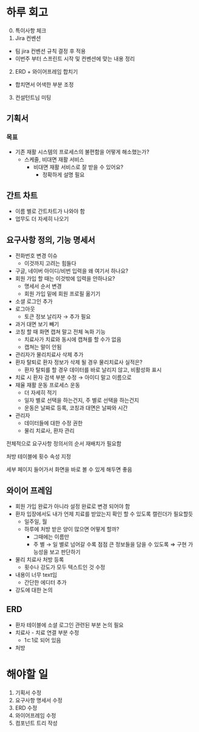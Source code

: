 # 하루 회고

0. 특이사항 체크
1. Jira 컨벤션

- 팀 jira 컨벤션 규칙 결정 후 적용
- 이번주 부터 스프린트 시작 및 컨벤션에 맞는 내용 정리

2. ERD + 와이어프레임 합치기

- 합치면서 어색한 부분 조정

3. 컨설턴트님 미팅

## 기획서

### 목표

- 기존 재활 시스템의 프로세스의 불편함을 어떻게 해소했는가?
  - 스케줄, 비대면 재활 서비스
    - 비대면 재활 서비스로 잘 받을 수 있어요?
      - 정확하게 설명 필요

## 간트 차트

- 이름 별로 간트차트가 나와야 함
- 업무도 더 자세히 나오기

## 요구사항 정의, 기능 명세서

- 전화번호 변경 이슈
  - 이것까지 고려는 힘들다
- 구글, 네이버 아이디/비번 입력을 왜 여기서 하나요?
- 회원 가입 할 때는 이것밖에 입력을 안하나요?
  - 명세서 순서 변경
  - 회원 가입 밑에 회원 프로필 옮기기
- 소셜 로그인 추가
- 로그아웃
  - 토큰 정보 날리자 → 추가 필요
- 과거 대면 보기 빼기
- 코칭 할 때 화면 캡쳐 말고 전체 녹화 기능
  - 치료사가 치료와 동시에 캡쳐를 할 수가 없음
  - 캡쳐는 말이 안됨
- 관리자가 물리치료사 삭제 추가
- 환자 탈퇴로 환자 정보가 삭제 될 경우 물리치료사 실적은?
  - 환자 탈퇴를 할 경우 데이터를 바로 날리지 않고, 비활성화 표시
- 치료 시 환자 검색 부분 수정 → 아이디 말고 이름으로
- 재율 재활 운동 프로세스 운동
  - 더 자세히 적기
  - 일자 별로 선택을 하는건지, 주 별로 선택을 하는건지
  - 운동은 날짜로 등록, 코칭과 대면은 날짜와 시간
- 관리자
  - 데이터들에 대한 수정 권한
  - 물리 치료사, 환자 관리

전체적으로 요구사항 정의서의 순서 재배치가 필요함

처방 테이블에 횟수 속성 지정

세부 페이지 들어가서 화면을 바로 볼 수 있게 해두면 좋음

## 와이어 프레임

- 회원 가입 완료가 아니라 설정 완료로 변경 되어야 함
- 환자 입장에서도 내가 언제 치료를 받았는지 확인 할 수 있도록 캘린더가 필요할듯
  - 일주일, 월
  - 하루에 처방 받은 양이 많으면 어떻게 할까?
    - 그때에는 이름만
    - 주 별 → 일 별로 넘어갈 수록 점점 큰 정보들을 담을 수 있도록
  ⇒ 구현 가능성을 보고 판단하기
- 물리 치료사 처방 등록
  - 횟수나 강도가 모두 텍스트인 것 수정
- 내용이 너무 text임
  - 간단한 에디터 추가
- 강도에 대한 논의

## ERD

- 환자 테이블에 소셜 로그인 관련된 부분 논의 필요
- 치료사 - 치료 연결 부분 수정
  - 1ㄷ1로 되어 있음
- 처방

# 해야할 일

1. 기획서 수정
2. 요구사항 명세서 수정
3. ERD 수정
4. 와이어프레임 수정
5. 컴포넌트 트리 작성
